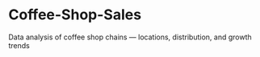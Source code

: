 # Coffee-Shop-Sales
Data analysis of coffee shop chains — locations, distribution, and growth trends

